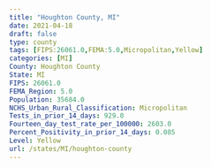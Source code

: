 ```yaml
---
title: "Houghton County, MI"
date: 2021-04-18
draft: false
type: county
tags: [FIPS:26061.0,FEMA:5.0,Micropolitan,Yellow]
categories: [MI]
County: Houghton County
State: MI
FIPS: 26061.0
FEMA_Region: 5.0
Population: 35684.0
NCHS_Urban_Rural_Classification: Micropolitan
Tests_in_prior_14_days: 929.0
Fourteen_day_test_rate_per_100000: 2603.0
Percent_Positivity_in_prior_14_days: 0.085
Level: Yellow
url: /states/MI/houghton-county
---
```



